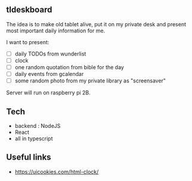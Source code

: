 ## tldeskboard

The idea is to make old tablet alive, put it on my private desk and present most important daily information for me.

I want to present:
- [ ] daily TODOs from wunderlist
- [ ] clock
- [ ] one random quotation from bible for the day
- [ ] daily events from gcalendar 
- [ ] some random photo from my private library as "screensaver" 

Server will run on raspberry pi 2B.


## Tech

- backend : NodeJS
- React
- all in typescript


## Useful links
- https://uicookies.com/html-clock/